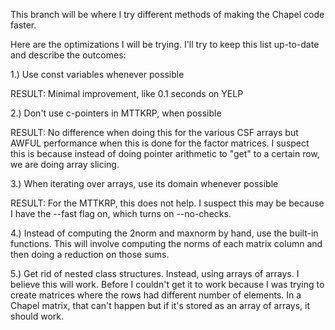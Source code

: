 This branch will be where I try different methods of making the Chapel code faster.

Here are the optimizations I will be trying. I'll try to keep this list up-to-date and
describe the outcomes:

1.) Use const variables whenever possible

RESULT: Minimal improvement, like 0.1 seconds on YELP

2.) Don't use c-pointers in MTTKRP, when possible

RESULT: No difference when doing this for the various CSF arrays but AWFUL performance
when this is done for the factor matrices. I suspect this is because instead of doing
pointer arithmetic to "get" to a certain row, we are doing array slicing.

3.) When iterating over arrays, use its domain whenever possible

RESULT: For the MTTKRP, this does not help. I suspect this may be because I have the --fast flag on,
which turns on --no-checks.

4.) Instead of computing the 2norm and maxnorm by hand, use the built-in
    functions. This will involve computing the norms of each matrix column and
    then doing a reduction on those sums.

5.) Get rid of nested class structures. Instead, using arrays of arrays. I believe this
will work. Before I couldn't get it to work because I was trying to create matrices where
the rows had different number of elements. In a Chapel matrix, that can't happen but if it's
stored as an array of arrays, it should work.
